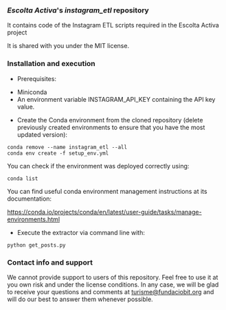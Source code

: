### *Escolta Activa*'s *instagram_etl* repository ###

It contains code of the Instagram ETL scripts required in the Escolta Activa project

It is shared with you under the MIT license.

### Installation and execution ###

<a name="prerequisites"></a>
* Prerequisites:

- Miniconda
- An environment variable INSTAGRAM_API_KEY containing the API key value.
    

* Create the Conda environment from the cloned repository (delete previously created environments to ensure that you
have the most updated version):

```console
conda remove --name instagram_etl --all
conda env create -f setup_env.yml
```
You can check if the environment was deployed correctly using:

```console
conda list
```

You can find useful conda environment management instructions at its documentation:

https://conda.io/projects/conda/en/latest/user-guide/tasks/manage-environments.html


* Execute the extractor via command line with:

```console 
python get_posts.py
```

### Contact info and support ###

We cannot provide support to users of this repository. Feel free to use it at you own risk and under the license
conditions. In any case, we will be glad to receive your questions and comments at
[turisme@fundaciobit.org](mailto:turisme@fundaciobit.org) and will do our best to answer them whenever possible.

